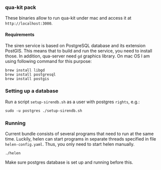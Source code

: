 ### qua-kit pack

These binaries allow to run qua-kit under mac and access it
at `http://localhost:3000`.

#### Requirements

The siren service is based on PostgreSQL database and its extension PostGIS.
This means that to build and run the service, you need to install those.
In addition, qua-server need `gd` graphics library.
On mac OS I am using following command for this purpose:
```
brew install libgd
brew install postgresql
brew install postgis
```


### Setting up a database

Run a script `setup-sirendb.sh` as a user with postgres `rights`, e.g.:
```
sudo -u postgres ./setup-sirendb.sh
```

### Running

Current bundle consists of several programs that need to run at the same time.
Luckily, helen can start programs in separate threads specified in file `helen-config.yaml`.
Thus, you only need to start helen manually. 
```
./helen
```
Make sure postgres database is set up and running before this.
